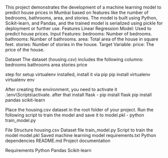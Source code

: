 This project demonstrates the development of a machine learning model to predict house prices in Mumbai based on features like the number of bedrooms, bathrooms, area, and stories. The model is built using Python, Scikit-learn, and Pandas, and the trained model is serialized using pickle for deployment or further use.
Features
Linear Regression Model: Used to predict house prices.
Input Features:
bedrooms: Number of bedrooms.
bathrooms: Number of bathrooms.
area: Total area of the house in square feet.
stories: Number of stories in the house.
Target Variable:
price: The price of the house.

Dataset
The dataset (housing.csv) includes the following columns:
bedrooms
bathrooms
area
stories
price

step for setup
virtualenv installed,  install it via pip
pip install virtualenv
virtualenv env


After creating the environment, you need to activate it
.\env\Scripts\activate.
after that install
flask - pip install flask
pip install pandas scikit-learn


Place the housing.csv dataset in the root folder of your project.
Run the following script to train the model and save it to model.pkl - python train_model.py

 File Structure
 housing.csv          Dataset file
 train_model.py       Script to train the model
 model.pkl            Saved machine learning model
 requirements.txt     Python dependencies
 README.md            Project documentation


 
Requirements
Python 
Pandas
Scikit-learn






